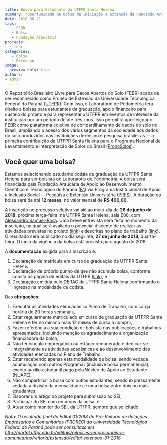 ```yaml
---
title: Bolsa para Estudante da UTFPR Santa Helena
summary: "Oportunidade de bolsa de iniciação a extensão da Fundação Araucária com duração de um ano (2018/2019)"
date: 2018-06-21
tags:
   - FEBR
   - Bolsa
   - Fundação Araucária
projects:
  - febr
categories:
   - Bolsa
   - Extensão
image:
  preview_only: true
authors: 
- admin
---
```


O Repositório Brasileiro Livre para Dados Abertos do Solo (FEBR) acaba de ser reconhecido como Projeto de Extensão da Universidade Tecnológica Federal do Paraná ([UTFPR][utfpr]). Com isso, o Laboratório de Pedometria terá direito a bolsas para estudantes de graduação, apoio financeiro para custeio do projeto e para representar a UTFPR em eventos de interesse da instituição por um período de até três anos. Isso permitirá aperfeiçoar o FEBR como plataforma coletiva de compartilhamento de dados do solo no Brasil, ampliando o acesso dos vários segmentos da sociedade aos dados do solo produzidos nas instituições de ensino e pesquisa brasileiras -- a primeira contribuição da UTFPR Santa Helena para o Programa Nacional de Levantamento e Interpretação de Solos do Brasil ([PronaSolos][pronasolos]).

[utfpr]: http://portal.utfpr.edu.br/
[pronasolos]: http://www.imprensanacional.gov.br/web/guest/materia/-/asset_publisher/Kujrw0TZC2Mb/content/id/26572788/do1-2018-06-20-decreto-n-9-414-de-19-de-junho-de-2018-26572694

## Você quer uma bolsa?

Estamos selecionando estudante cotista de graduação da UTFPR Santa Helena para ser bolsista do Laboratório de Pedometria. A bolsa será financiada pela Fundação Araucária de Apoio ao Desenvolvimento Científico e Tecnológico do Paraná ([FA][fa]) via Programa Institucional de Apoio a Inclusão Social -- Pesquisa e Extensão Universitária ([PIBIS][pibis]). A duração da bolsa será de até __12 meses__, no valor mensal de __R$ 400,00__.

[fa]: http://www.fappr.pr.gov.br/
[pibis]: http://www.fappr.pr.gov.br/arquivos/File/chamadas2018/2018_CP03_Pibis.pdf

A inscrição no processo seletivo vai até ao meio-dia de __26 de junho de 2018__, próxima terça-feira, na UTFPR Santa Helena, sala E08, com [Alessandro Samuel-Rosa][alessandro]. Uma breve entrevista será feita no momento da inscrição, na qual será avaliado o potencial discente de realizar as atividades previstas no projeto ([link][projeto]) e descritas no plano de trabalho ([link][plano]). O resultado será publicado no dia seguinte, __27 de junho de 2018__, quarta-feira. O incío da vigência da bolsa está previsto para agosto de 2018.

A __documentação__ exigida para a inscrição é:

1. Declaração de matrícula em curso de graduação da UTFPR Santa Helena,
2. Declaração de próprio punho de que não acumula bolsa, conforme consta na página de editais da UTFPR ([link][declaracao]), e
3. Declaração emitida pelo DERAC da UTFPR Santa Helena confirmando o ingresso na modalidade de cotista.

[projeto]: https://cloud.utfpr.edu.br/index.php/s/bun8guNDsSI1Ibf
[plano]: https://cloud.utfpr.edu.br/index.php/s/aJzyiKg7VhXxcvU
[alessandro]: http://samuel-rosa.github.io/
[declaracao]: http://www.utfpr.edu.br/estrutura-universitaria/diretorias-de-gestao/dircom/noticias/noticias/link/DECLARAODENOACMULODEBOLSA.pdf

Das __obrigações__:

1. Executar as atividades elencadas no Plano de Trabalho, com carga horária de 20 horas semanais,
2. Estar regularmente matriculado em curso de graduação da UTFPR Santa Helena e ter no mínimo mais 12 meses de curso a cumprir,
3. Fazer referência a sua condição de bolsista nas publicações e trabalhos apresentados, incluindo menção de agradecimento à organização financiadora da bolsa,
4. Não ter vínculo empregatício ou estágio remunerado e dedicar-se integralmente às atividades acadêmicas e ao desenvolvimento das atividades elencadas no Plano de Trabalho,
5. Estar recebendo apenas esta modalidade de bolsa, sendo vedada acumulação com outros Programas (inclusive bolsa permanência), exceto auxílio estudantil pago pelo Núcleo de Apoio ao Estudante (NUAPE),
6. Não compartilhar a bolsa com outros estudantes, sendo expressamente vedada a divisão da mensalidade de uma bolsa entre dois ou mais estudantes,
7. Elaborar um artigo do projeto para submissão ao SEI,
8. Participar do SEI com recursos da bolsa, e
9. Atuar como monitor do SEI, da UTFPR, sempre que solicitado.

_Nota: O resultado final do Edital 01/2018 da Pró-Reitoria de Relações Empresarias e Comunitárias (PROREC) da Universidade Tecnológica Federal do Paraná pode ser consultado em http://portal.utfpr.edu.br/editais/relacoes-empresariais-e-comunitarias/reitoria/extensao/edital-extensao-01-2018_
